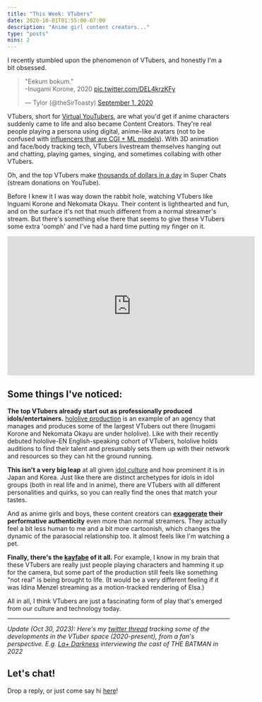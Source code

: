 ```yaml
---
title: "This Week: VTubers"
date: 2020-10-01T01:55:00-07:00
description: "Anime girl content creators..."
type: "posts"
mins: 2
---
```


I recently stumbled upon the phenomenon of VTubers, and honestly I'm a bit obsessed.

<blockquote class="twitter-tweet"><p lang="in" dir="ltr">&quot;Eekum bokum.&quot;<br>-Inugami Korone, 2020 <a href="https://t.co/DEL4krzKFy">pic.twitter.com/DEL4krzKFy</a></p>&mdash; Tylor (@theSirToasty) <a href="https://twitter.com/theSirToasty/status/1300926876245020674?ref_src=twsrc%5Etfw">September 1, 2020</a></blockquote> <script async src="https://platform.twitter.com/widgets.js" charset="utf-8"></script>

VTubers, short for <a target="_blank" href="https://en.wikipedia.org/wiki/Virtual_YouTuber">Virtual YouTubers</a>, are what you'd get if anime characters suddenly came to life and also became Content Creators.  They're real people playing a persona using digital, anime-like avatars (not to be confused with <a target="_blank" href="https://medium.com/write-in-the-flow/the-secret-behind-these-social-media-influencers-5f36ec2c0ff2">influencers that are CGI + ML models</a>).  With 3D animation and face/body tracking tech, VTubers livestream themselves hanging out and chatting, playing games, singing, and sometimes collabing with other VTubers.

Oh, and the top VTubers make <a target="_blank" href="https://playboard.co/en/channel/UC1DCedRgGHBdm81E1llLhOQ/superchat">thousands of dollars in a day</a> in Super Chats (stream donations on YouTube).

Before I knew it I was way down the rabbit hole, watching VTubers like Inguami Korone and Nekomata Okayu.  Their content is lighthearted and fun, and on the surface it's not that much different from a normal streamer's stream.  But there's something else there that seems to give these VTubers some extra 'oomph' and I've had a hard time putting my finger on it.

<iframe width="560" height="315" src="https://www.youtube.com/embed/0AksGdCJ06c" frameborder="0" allow="accelerometer; autoplay; clipboard-write; encrypted-media; gyroscope; picture-in-picture" allowfullscreen></iframe>

## Some things I've noticed:

**The top VTubers already start out as professionally produced idols/entertainers.**  <a target="_blank" href="https://en.wikipedia.org/wiki/Hololive_Production">hololive production</a> is an example of an agency that manages and produces some of the largest VTubers out there (Inugami Korone and Nekomata Okayu are under hololive).  Like with their recently debuted hololive-EN English-speaking cohort of VTubers, hololive holds auditions to find their talent and presumably sets them up with their network and resources so they can hit the ground running.  

**This isn't a very big leap** at all given <a target="_blank" href="https://en.wikipedia.org/wiki/Japanese_idol">idol culture</a> and how prominent it is in Japan and Korea.  Just like there are distinct archetypes for idols in idol groups (both in real life and in anime), there are VTubers with all different personalities and quirks, so you can really find the ones that match your tastes.

And as anime girls and boys, these content creators can **<a target="_blank" href="https://twitter.com/billyisyoung/status/1262621016213221378">exaggerate</a> their performative authenticity** even more than normal streamers.  They actually feel a bit less human to me and a bit more cartoonish, which changes the dynamic of the parasocial relationship too.  It almost feels like I'm watching a pet.

**Finally, there's the <a target="_blank" href="https://www.edge.org/response-detail/11783">kayfabe</a> of it all.**  For example, I know in my brain that these VTubers are really just people playing characters and hamming it up for the camera, but some part of the production still feels like something "not real" is being brought to life.  (It would be a very different feeling if it was Idina Menzel streaming as a motion-tracked rendering of Elsa.)

All in all, I think VTubers are just a fascinating form of play that's emerged from our culture and technology today.

<hr>

_Update (Oct 30, 2023): Here's my <a target="_blank" href="https://twitter.com/billyisyoung/status/1311595508205404160">twitter thread</a> tracking some of the developments in the VTuber space (2020-present), from a fan's perspective. E.g. <a target="_blank" href="https://twitter.com/billyisyoung/status/1502504364706963458">La+ Darkness</a> interviewing the cast of THE BATMAN in 2022_

## Let's chat!
Drop a reply, or just come say hi <a target="_blank" href="https://twitter.com/billyisyoung/status/1311595508205404160">here</a>!
